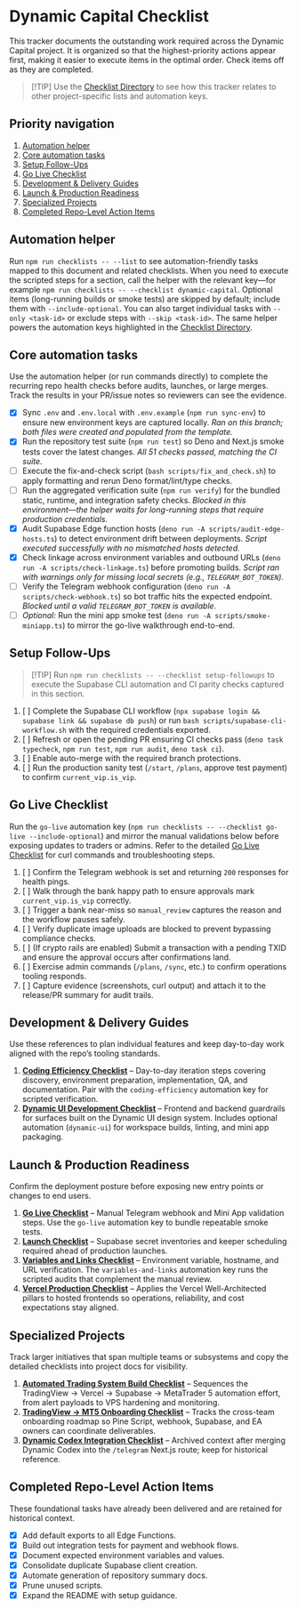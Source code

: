 # Dynamic Capital Checklist

This tracker documents the outstanding work required across the Dynamic Capital
project. It is organized so that the highest-priority actions appear first,
making it easier to execute items in the optimal order. Check items off as they
are completed.

> [!TIP] Use the [Checklist Directory](./CHECKLISTS.md) to see how this tracker
> relates to other project-specific lists and automation keys.

## Priority navigation

1. [Automation helper](#automation-helper)
2. [Core automation tasks](#core-automation-tasks)
3. [Setup Follow-Ups](#setup-follow-ups)
4. [Go Live Checklist](#go-live-checklist)
5. [Development & Delivery Guides](#development--delivery-guides)
6. [Launch & Production Readiness](#launch--production-readiness)
7. [Specialized Projects](#specialized-projects)
8. [Completed Repo-Level Action Items](#completed-repo-level-action-items)

## Automation helper

Run `npm run checklists -- --list` to see automation-friendly tasks mapped to
this document and related checklists. When you need to execute the scripted
steps for a section, call the helper with the relevant key—for example
`npm run checklists -- --checklist dynamic-capital`. Optional items
(long-running builds or smoke tests) are skipped by default; include them with
`--include-optional`. You can also target individual tasks with
`--only <task-id>` or exclude steps with `--skip <task-id>`. The same helper
powers the automation keys highlighted in the
[Checklist Directory](./CHECKLISTS.md).

## Core automation tasks

Use the automation helper (or run commands directly) to complete the recurring
repo health checks before audits, launches, or large merges. Track the results
in your PR/issue notes so reviewers can see the evidence.

- [x] Sync `.env` and `.env.local` with `.env.example` (`npm run sync-env`) to
      ensure new environment keys are captured locally. _Ran on this branch;
      both files were created and populated from the template._
- [x] Run the repository test suite (`npm run test`) so Deno and Next.js smoke
      tests cover the latest changes. _All 51 checks passed, matching the CI
      suite._
- [ ] Execute the fix-and-check script (`bash scripts/fix_and_check.sh`) to
      apply formatting and rerun Deno format/lint/type checks.
- [ ] Run the aggregated verification suite (`npm run verify`) for the bundled
      static, runtime, and integration safety checks. _Blocked in this
      environment—the helper waits for long-running steps that require
      production credentials._
- [x] Audit Supabase Edge function hosts
      (`deno run -A scripts/audit-edge-hosts.ts`) to detect environment drift
      between deployments. _Script executed successfully with no mismatched
      hosts detected._
- [x] Check linkage across environment variables and outbound URLs
      (`deno run -A scripts/check-linkage.ts`) before promoting builds. _Script
      ran with warnings only for missing local secrets (e.g.,
      `TELEGRAM_BOT_TOKEN`)._
- [ ] Verify the Telegram webhook configuration
      (`deno run -A scripts/check-webhook.ts`) so bot traffic hits the expected
      endpoint. _Blocked until a valid `TELEGRAM_BOT_TOKEN` is available._
- [ ] _Optional:_ Run the mini app smoke test
      (`deno run -A scripts/smoke-miniapp.ts`) to mirror the go-live walkthrough
      end-to-end.

## Setup Follow-Ups

> [!TIP] Run `npm run checklists -- --checklist setup-followups` to execute the
> Supabase CLI automation and CI parity checks captured in this section.

1. [ ] Complete the Supabase CLI workflow
       (`npx supabase login && supabase link && supabase db push`) or run
       `bash scripts/supabase-cli-workflow.sh` with the required credentials
       exported.
2. [ ] Refresh or open the pending PR ensuring CI checks pass
       (`deno task typecheck`, `npm run test`, `npm run audit`, `deno task ci`).
3. [ ] Enable auto-merge with the required branch protections.
4. [ ] Run the production sanity test (`/start`, `/plans`, approve test payment)
       to confirm `current_vip.is_vip`.

## Go Live Checklist

Run the `go-live` automation key
(`npm run checklists -- --checklist go-live --include-optional`) and mirror the
manual validations below before exposing updates to traders or admins. Refer to
the detailed [Go Live Checklist](./GO_LIVE_CHECKLIST.md) for curl commands and
troubleshooting steps.

1. [ ] Confirm the Telegram webhook is set and returning `200` responses for
       health pings.
2. [ ] Walk through the bank happy path to ensure approvals mark
       `current_vip.is_vip` correctly.
3. [ ] Trigger a bank near-miss so `manual_review` captures the reason and the
       workflow pauses safely.
4. [ ] Verify duplicate image uploads are blocked to prevent bypassing
       compliance checks.
5. [ ] (If crypto rails are enabled) Submit a transaction with a pending TXID
       and ensure the approval occurs after confirmations land.
6. [ ] Exercise admin commands (`/plans`, `/sync`, etc.) to confirm operations
       tooling responds.
7. [ ] Capture evidence (screenshots, curl output) and attach it to the
       release/PR summary for audit trails.

## Development & Delivery Guides

Use these references to plan individual features and keep day-to-day work
aligned with the repo’s tooling standards.

1. **[Coding Efficiency Checklist](./coding-efficiency-checklist.md)** –
   Day-to-day iteration steps covering discovery, environment preparation,
   implementation, QA, and documentation. Pair with the `coding-efficiency`
   automation key for scripted verification.
2. **[Dynamic UI Development Checklist](./dynamic-ui-development-checklist.md)**
   – Frontend and backend guardrails for surfaces built on the Dynamic UI design
   system. Includes optional automation (`dynamic-ui`) for workspace builds,
   linting, and mini app packaging.

## Launch & Production Readiness

Confirm the deployment posture before exposing new entry points or changes to
end users.

1. **[Go Live Checklist](#go-live-checklist)** – Manual Telegram webhook and
   Mini App validation steps. Use the `go-live` automation key to bundle
   repeatable smoke tests.
2. **[Launch Checklist](./LAUNCH_CHECKLIST.md)** – Supabase secret inventories
   and keeper scheduling required ahead of production launches.
3. **[Variables and Links Checklist](./VARIABLES_AND_LINKS_CHECKLIST.md)** –
   Environment variable, hostname, and URL verification. The
   `variables-and-links` automation key runs the scripted audits that complement
   the manual review.
4. **[Vercel Production Checklist](./VERCEL_PRODUCTION_CHECKLIST.md)** – Applies
   the Vercel Well-Architected pillars to hosted frontends so operations,
   reliability, and cost expectations stay aligned.

## Specialized Projects

Track larger initiatives that span multiple teams or subsystems and copy the
detailed checklists into project docs for visibility.

1. **[Automated Trading System Build Checklist](./automated-trading-checklist.md)**
   – Sequences the TradingView → Vercel → Supabase → MetaTrader 5 automation
   effort, from alert payloads to VPS hardening and monitoring.
2. **[TradingView → MT5 Onboarding Checklist](./TRADINGVIEW_MT5_ONBOARDING_CHECKLIST.md)**
   – Tracks the cross-team onboarding roadmap so Pine Script, webhook, Supabase,
   and EA owners can coordinate deliverables.
3. **[Dynamic Codex Integration Checklist](./dynamic_codex_integration_checklist.md)**
   – Archived context after merging Dynamic Codex into the `/telegram` Next.js
   route; keep for historical reference.

## Completed Repo-Level Action Items

These foundational tasks have already been delivered and are retained for
historical context.

- [x] Add default exports to all Edge Functions.
- [x] Build out integration tests for payment and webhook flows.
- [x] Document expected environment variables and values.
- [x] Consolidate duplicate Supabase client creation.
- [x] Automate generation of repository summary docs.
- [x] Prune unused scripts.
- [x] Expand the README with setup guidance.

